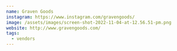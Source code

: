 ```yaml
---
name: Graven Goods
instagram: https://www.instagram.com/gravengoods/
image: /assets/images/screen-shot-2022-11-04-at-12.56.51-pm.png
website: http://www.gravengoods.com/
tags:
  - vendors
---
```

